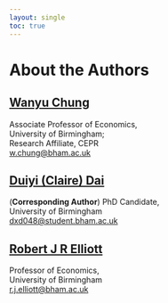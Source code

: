 ```yaml
---
layout: single
toc: true
---
```


# About the Authors

## [Wanyu Chung](https://sites.google.com/site/wanyuchung/home)

Associate Professor of Economics, <br>
University of Birmingham; <br>
Research Affiliate, CEPR <br>
w.chung@bham.ac.uk

## [Duiyi (Claire) Dai](https://sites.google.com/view/duiyidai/home)

(**Corresponding Author**) PhD Candidate, <br>
University of Birmingham <br>
dxd048@student.bham.ac.uk

## [Robert J R Elliott](https://www.birmingham.ac.uk/staff/profiles/business/elliott-robert.aspx)

Professor of Economics, <br>
University of Birmingham<br>
r.j.elliott@bham.ac.uk



